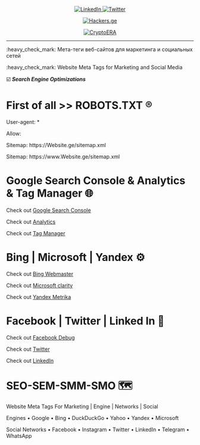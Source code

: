 <div class="icon-container">
 <p align="center">
<a href="https://www.linkedin.com/in/khetaguridimitri" target="_blank" rel="noopener noreferrer">
  <img style="max-width: 100%;" src="https://img.shields.io/badge/LinkedIn-0077B5?style=for-the-badge&logo=linkedin&logoColor=white" alt="LinkedIn">
</a>
<a href="https://www.twitter.com/xetaguridimitri" target="_blank" rel="noopener noreferrer">
  <img style="max-width: 100%;" src="https://img.shields.io/badge/Twitter-1DA1F2?style=for-the-badge&logo=twitter&logoColor=white" alt="Twitter">
</a>
</div>
   <p align="center">
<a href="https://hackers.ge" target="_blank" rel="noopener noreferrer">
  <img style="max-width: 100%;" src="https://media.giphy.com/media/NcSRM70PbxRbR0PMZJ/giphy.gif" alt="Hackers.ge">
</a>
     </p>
   <p align="center">
<a href="https://accounts.binance.com/register?ref=54548622" target="_blank" rel="noopener noreferrer">
  <img style="max-width: 100%;" src="https://media.giphy.com/media/r5PH7oEtPW7hCnZiWN/giphy.gif" alt="CryptoERA">
</a>
     </p> 
<hr>

<p> :heavy_check_mark:  Мета-теги веб-сайтов для маркетинга и социальных сетей</p>
<p> :heavy_check_mark:  Website Meta Tags for Marketing and Social Media</p>

:ballot_box_with_check: ***Search Engine Optimizations***

# First of all >> ROBOTS.TXT :registered:

<p>User-agent: * </p> <p>Allow: </p> <p>Sitemap: https://Website.ge/sitemap.xml</p> <p>Sitemap: https://www.Website.ge/sitemap.xml</p>

# Google Search Console & Analytics & Tag Manager :globe_with_meridians:

<p>Check out <a href="https://search.google.com/search-console/about" target="_blank" > Google Search Console</a></p>

<p>Check out <a href="https://analytics.google.com/analytics/web/" target="_blank" > Analytics</a></p>

<p>Check out <a href="https://marketingplatform.google.com/about/tag-manager" target="_blank" > Tag Manager</a></p>

# Bing | Microsoft | Yandex :gear:

<p>Check out <a href="https://www.bing.com/webmasters/about" target="_blank" > Bing Webmaster</a></p>

<p>Check out <a href="https://clarity.microsoft.com/" target="_blank" > Microsoft clarity</a></p>

<p>Check out <a href="https://metrika.yandex.ru/promo?" target="_blank" > Yandex Metrika</a></p>

# Facebook | Twitter | Linked In :busts_in_silhouette:

<p>Check out <a href="https://developers.facebook.com/tools/debug/" target="_blank" > Facebook Debug</a></p>

<p>Check out <a href="https://cards-dev.twitter.com/validator" target="_blank" > Twitter </a></p>

<p>Check out <a href="https://www.linkedin.com/post-inspector/" target="_blank" > LinkedIn </a></p>

# SEO-SEM-SMM-SMO :world_map:

Website Meta Tags For Marketing | Engine | Networks | Social

Engines
  • Google
  • Bing
  • DuckDuckGo
  • Yahoo
  • Yandex
  • Microsoft
 
 Social Networks
  • Facebook
  • Instagram
  • Twitter
  • LinkedIn
  • Telegram
  • WhatsApp

